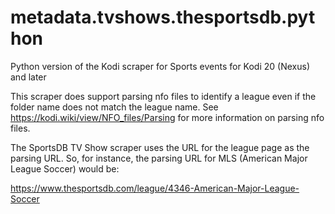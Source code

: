# metadata.tvshows.thesportsdb.python
Python version of the Kodi scraper for Sports events for Kodi 20 (Nexus) and later

This scraper does support parsing nfo files to identify a league even if the folder name does not match the league name.  See https://kodi.wiki/view/NFO_files/Parsing for more information on parsing nfo files.

The SportsDB TV Show scraper uses the URL for the league page as the parsing URL.  So, for instance, the parsing URL for MLS (American Major League Soccer) would be:

https://www.thesportsdb.com/league/4346-American-Major-League-Soccer
